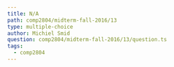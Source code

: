 ```yaml
---
title: N/A
path: comp2804/midterm-fall-2016/13
type: multiple-choice
author: Michiel Smid
question: comp2804/midterm-fall-2016/13/question.ts
tags:
  - comp2804
---
```

